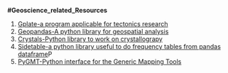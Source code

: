 **#Geoscience_related_Resources**

1. [Gplate-a program applicable for tectonics research](https://www.gplates.org/)
2. [Geopandas-A python library for geospatial analysis](https://geopandas.org/en/stable/getting_started/install.html)
3. [Crystals-Python library to work on crystallograpy](https://crystals.readthedocs.io/en/master/installation.html)
4. [Sidetable-a python library useful to do frequency tables from pandas dataframe](https://pbpython.com/sidetable.html)P
5. [PyGMT-Python interface for the Generic Mapping Tools](https://pbpython.com/sidetable.html)

